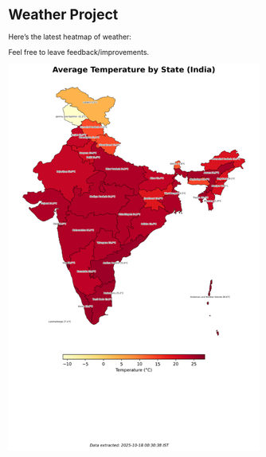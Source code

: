# Weather Project

Here’s the latest heatmap of weather:

Feel free to leave feedback/improvements.

![India Heatmap](docs/assets/india_heatmap.png?v=F29258)
